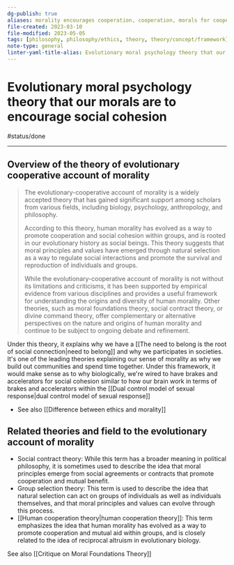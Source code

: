 ```yaml
---
dg-publish: true
aliases: morality encourages cooperation, cooperation, morals for cooperation, cooperation for survival, social morality theory, evolved cooperation theory, social cohesion theory, social cooperative theory, evolutionary cooperative account of morality, evolutionary cooperation, moral cooperation theory
file-created: 2023-03-10
file-modified: 2023-05-05
tags: [philosophy, philosophy/ethics, theory, theory/concept/framework]
note-type: general
linter-yaml-title-alias: Evolutionary moral psychology theory that our morals are to encourage social cohesion
---
```


# Evolutionary moral psychology theory that our morals are to encourage social cohesion

#status/done

---

## Overview of the theory of evolutionary cooperative account of morality

> The evolutionary-cooperative account of morality is a widely accepted theory that has gained significant support among scholars from various fields, including biology, psychology, anthropology, and philosophy.
>
> According to this theory, human morality has evolved as a way to promote cooperation and social cohesion within groups, and is rooted in our evolutionary history as social beings. This theory suggests that moral principles and values have emerged through natural selection as a way to regulate social interactions and promote the survival and reproduction of individuals and groups.
>
> While the evolutionary-cooperative account of morality is not without its limitations and criticisms, it has been supported by empirical evidence from various disciplines and provides a useful framework for understanding the origins and diversity of human morality. Other theories, such as moral foundations theory, social contract theory, or divine command theory, offer complementary or alternative perspectives on the nature and origins of human morality and continue to be subject to ongoing debate and refinement.

Under this theory, it explains why we have a [[The need to belong is the root of social connection|need to belong]] and why we participates in societies. It's one of the leading theories explaining our sense of morality as why we build out communities and spend time together. Under this framework, it would make sense as to why biologically, we're wired to have brakes and accelerators for social cohesion similar to how our brain work in terms of brakes and accelerators within the [[Dual control model of sexual response|dual control model of sexual response]]

- See also  [[Difference between ethics and morality]]

## Related theories and field to the evolutionary account of morality

- Social contract theory: While this term has a broader meaning in political philosophy, it is sometimes used to describe the idea that moral principles emerge from social agreements or contracts that promote cooperation and mutual benefit.
- Group selection theory: This term is used to describe the idea that natural selection can act on groups of individuals as well as individuals themselves, and that moral principles and values can evolve through this process.
- [[Human cooperation theory|human cooperation theory]]: This term emphasizes the idea that human morality has evolved as a way to promote cooperation and mutual aid within groups, and is closely related to the idea of reciprocal altruism in evolutionary biology.

See also [[Critique on Moral Foundations Theory]]
